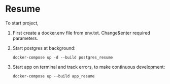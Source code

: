 # Resume

To start project,

1. First create a docker.env file from env.txt. Change&enter required parameters.


2. Start postgres at background:

    `docker-compose up -d --build postgres_resume`


3. Start app on terminal and track errors, to make continuous development:

   `docker-compose up --build app_resume`


